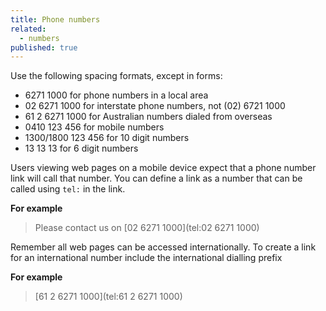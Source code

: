```yaml
---
title: Phone numbers
related: 
  - numbers
published: true
---
```


Use the following spacing formats, except in forms:

- 6271 1000 for phone numbers in a local area
- 02 6271 1000 for interstate phone numbers, not (02) 6721 1000 
- 61 2 6271 1000 for Australian numbers dialed from overseas
- 0410 123 456 for mobile numbers
- 1300/1800 123 456 for 10 digit numbers
- 13 13 13 for 6 digit numbers

Users viewing web pages on a mobile device expect that a phone number link will call that number. You can define a link as a number that can be called using `tel:` in the link.

**For example**

> Please contact us on [02 6271 1000](tel:02 6271 1000)

Remember all web pages can be accessed internationally. To create a link for an international number include the international dialling prefix

**For example**

> [61 2 6271 1000](tel:61 2 6271 1000)
